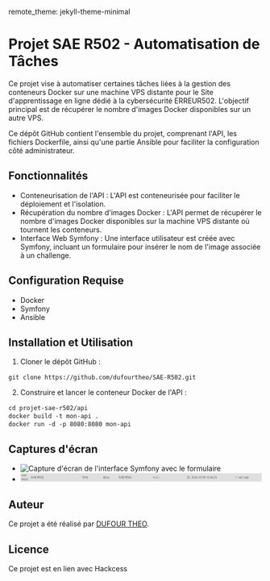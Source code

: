 
remote_theme: jekyll-theme-minimal

# Projet SAE R502 - Automatisation de Tâches

Ce projet vise à automatiser certaines tâches liées à la gestion des conteneurs Docker sur une machine VPS distante pour le Site d'apprentissage en ligne dédié à la cybersécurité ERREUR502. L'objectif principal est de récupérer le nombre d'images Docker disponibles sur un autre VPS.

Ce dépôt GitHub contient l'ensemble du projet, comprenant l'API, les fichiers Dockerfile, ainsi qu'une partie Ansible pour faciliter la configuration côté administrateur.

## Fonctionnalités

- Conteneurisation de l'API : L'API est conteneurisée pour faciliter le déploiement et l'isolation.
- Récupération du nombre d'images Docker : L'API permet de récupérer le nombre d'images Docker disponibles sur la machine VPS distante où tournent les conteneurs.
- Interface Web Symfony : Une interface utilisateur est créée avec Symfony, incluant un formulaire pour insérer le nom de l'image associée à un challenge.

## Configuration Requise

- Docker
- Symfony
- Ansible

## Installation et Utilisation

1. Cloner le dépôt GitHub :

```
git clone https://github.com/dufourtheo/SAE-R502.git
```

2. Construire et lancer le conteneur Docker de l'API :

```
cd projet-sae-r502/api
docker build -t mon-api .
docker run -d -p 8080:8080 mon-api
```


## Captures d'écran

- ![Capture d'écran de l'interface Symfony avec le formulaire](img/Formulaire.gif)
- ![Capture d'écran côté DB](img/screendb.png)

## Auteur

Ce projet a été réalisé par [DUFOUR THEO](https://github.com/dufourtheo).

## Licence

Ce projet est en lien avec Hackcess
